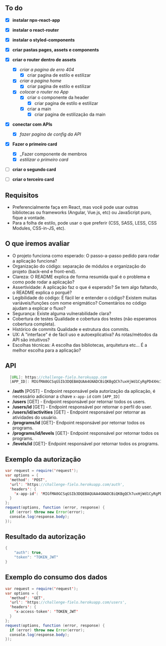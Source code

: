## To do

- [x] __instalar npx-react-app__
- [x] __instalar o react-router__
- [x] __instalar o styled-components__
- [x] __criar pastas pages, assets e components__
- [x] __criar o router dentro de assets__
  - [x] _criar a pagina de erro 404_
    - [x] criar pagina de estilo e estilizar
  - [x] _criar a pagina home_
    - [x] criar pagina de estilo e estilizar
  - [x] _colocar o router no App_
    - [x] criar o componente da header
      - [x] criar pagina de estilo e estilizar 
    - [X] criar a main
      - [x] criar pagina de estilização da main
- [x] __conectar com APIs__
  - [x] _fazer pagina de config da API_
- [x] __Fazer o primeiro card__
  - [x] _Fazer componente de membros
  - [x] _estilizar o primeiro card_
- [ ] __criar o segundo card__
- [ ] __criar o terceiro card__
  


## Requisitos

- Preferencialmente faça em React, mas você pode usar outras bibliotecas ou frameworks (Angular, Vue.js, etc) ou JavaScript puro, fique a vontade.
- Para a folha de estilo, pode usar o que preferir (CSS, SASS, LESS, CSS Modules, CSS-in-JS, etc).

## O que iremos avaliar
- O projeto funciona como esperado: O passo-a-passo pedido para rodar a aplicação funciona?
- Organização do código: separação de módulos e organização do projeto (back-end e front-end).
- Clareza: O README explica de forma resumida qual é o problema e como pode rodar a aplicação?
- Assertividade: A aplicação faz o que é esperado? Se tem algo faltando, o README explica o porquê?
- Legibilidade do código: É fácil ler e entender o código? Existem muitas variáveis/funções com nome enigmático? Comentários no código ajudam a explicar o fluxo?
- Segurança: Existe alguma vulnerabilidade clara?
- Cobertura de testes Qualidade e cobertura dos testes (não esperamos cobertura completa).
- Histórico de commits Qualidade e estrutura dos commits.
- UX: A "interface" é de fácil uso e autoexplicativa? As rotas/métodos da API são intuitivos?
- Escolhas técnicas: A escolha das bibliotecas, arquitetura etc... É a melhor escolha para a aplicação?

## API

```java
  [URL]: https://challenge-fielo.herokuapp.com
  [APP_ID]: MIGfMA0GCSqGSIb3DQEBAQUAA4GNADCBiQKBgQCh7uxHjWd1CyRgPD4XHcIPKiDb
```

- **/auth** [POST] - Endpoint responsável pela autorização da aplicação, é necessário adicionar a chave `x-app-id` com  `[APP_ID]`
- **/users** [GET] - Endpoint responsável por retornar todos os users.
- **/users/id** [GET] - Endpoint responsável por retornar o perfil do user.
- **/users/id/activities** [GET] - Endpoint responsável por retornar as atividades do usuário.
- **/programs/id** [GET]- Endpoint responsável por retornar todos os programs.
- **/programs/id/levels** [GET]- Endpoint responsável por retornar todos os programs.
- **/levels/id** [GET]- Endpoint responsável por retornar todos os programs.

## Exemplo da autorização
```java
var request = require('request');
var options = {
  'method': 'POST',
  'url': 'https://challenge-fielo.herokuapp.com/auth',
  'headers': {
    'x-app-id': 'MIGfMA0GCSqGSIb3DQEBAQUAA4GNADCBiQKBgQCh7uxHjWd1CyRgPD4XHcIPKiDb'
  }
};
request(options, function (error, response) {
  if (error) throw new Error(error);
  console.log(response.body);
});
 ```

## Resultado da autorização

```java
{
    "auth": true,
    "token": "TOKEN_JWT"
}
```

## Exemplo do consumo dos dados
```java
var request = require('request');
var options = {
  'method': 'GET',
  'url': 'https://challenge-fielo.herokuapp.com/users',
  'headers': {
    'x-access-token': 'TOKEN_JWT'
  }
};
request(options, function (error, response) {
  if (error) throw new Error(error);
  console.log(response.body);
});
 ```

